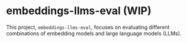 # embeddings-llms-eval (WIP)

This project, `embeddings-llms-eval`, focuses on evaluating different combinations of embedding models and large language models (LLMs).
